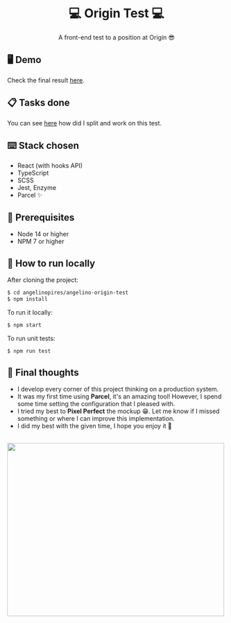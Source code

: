 <h1 align="center">💻 Origin Test 💻</h1>
<p align="center">
A front-end test to a position at Origin 😎
</p>


## 🖥️ Demo
Check the final result [here](https://angelinopires.github.io/angelino-origin-test/).

## 📋 Tasks done
You can see [here](TASKS_LIST.md) how did I split and work on this test.

## ⌨️ Stack chosen
* React (with hooks API)
* TypeScript
* SCSS
* Jest, Enzyme
* Parcel ✨

## 🤖 Prerequisites
* Node 14 or higher
* NPM 7 or higher

## 🦾 How to run locally
After cloning the project:
```bash
$ cd angelinopires/angelino-origin-test
$ npm install
```
To run it locally:
```bash
$ npm start
```
To run unit tests:
```bash
$ npm run test
```

## 🧠 Final thoughts
* I develop every corner of this project thinking on a production system.
* It was my first time using **Parcel**, it's an amazing tool! However, I spend some time setting the configuration that I pleased with.
* I tried my best to **Pixel Perfect** the mockup 😁. Let me know if I missed something or where I can improve this implementation.
* I did my best with the given time, I hope you enjoy it 🙏
<br />
<img src="https://media.giphy.com/media/3o7qDSOvfaCO9b3MlO/giphy.gif" width="500" height="400" />

